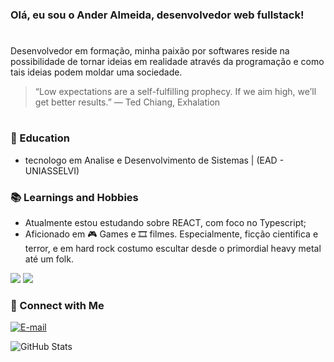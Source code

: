 ### Olá, eu sou o Ander Almeida, desenvolvedor web fullstack!
#
<p>
Desenvolvedor em formação, minha paixão por softwares reside na possibilidade de tornar ideias em realidade através da programação e como tais ideias podem moldar uma sociedade.  
</p>

> “Low expectations are a self-fulfilling prophecy. If we aim high, we’ll get better results.”
― Ted Chiang, Exhalation
#
### 🏫 Education
* tecnologo em Analise e Desenvolvimento de Sistemas | (EAD - UNIASSELVI)<br/>


### 📚 Learnings and Hobbies
* Atualmente estou estudando sobre REACT, com foco no Typescript;
* Aficionado em 🎮 Games e 🎞️ filmes. Especialmente, ficção cientifica e terror, e em hard rock costumo escultar desde o primordial heavy metal até um folk.

<img src="https://user-images.githubusercontent.com/73097560/115834477-dbab4500-a447-11eb-908a-139a6edaec5c.gif">

</div>
<img src="https://user-images.githubusercontent.com/73097560/115834477-dbab4500-a447-11eb-908a-139a6edaec5c.gif">



### 📱 Connect with Me

[![E-mail](https://img.shields.io/badge/Gmail-D14836?style=for-the-badge&logo=gmail&logoColor=white)](anderson_raft@hotmail.com)

![GitHub Stats](https://github-readme-stats.vercel.app/api?username=AnderAlmeida&theme=transparent&bg_color=000&border_color=30A3DC&show_icons=true&icon_color=30A3DC&title_color=E94D5F&text_color=FFF)